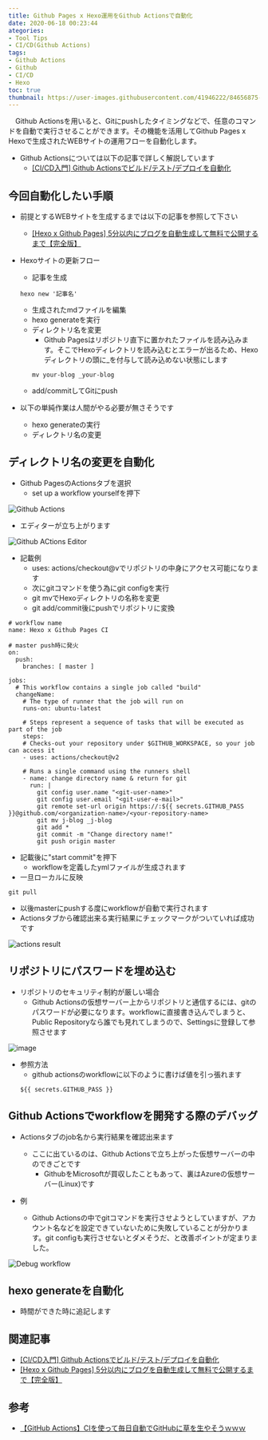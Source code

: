 ```yaml
---
title: Github Pages x Hexo運用をGithub Actionsで自動化
date: 2020-06-18 00:23:44
ategories:
- Tool Tips
- CI/CD(Github Actions)
tags: 
- Github Actions
- Github
- CI/CD
- Hexo
toc: true
thumbnail: https://user-images.githubusercontent.com/41946222/84656875-59f8aa00-af4e-11ea-8cab-1639fd85a51c.png
---
```


　Github Actionsを用いると、Gitにpushしたタイミングなどで、任意のコマンドを自動で実行させることができます。その機能を活用してGithub Pages x Hexoで生成されたWEBサイトの運用フローを自動化します。

- Github Actionsについては以下の記事で詳しく解説しています
    - [[CI/CD入門] Github Actionsでビルド/テスト/デプロイを自動化](/CI-CD入門-Github-Actionsでビルド-テスト-デプロイを自動化/)


## 今回自動化したい手順
- 前提とするWEBサイトを生成するまでは以下の記事を参照して下さい
    - [[Hexo x Github Pages] 5分以内にブログを自動生成して無料で公開するまで【完全版】](/Hexo-x-Github-Pages-5分以内にブログを自動生成して無料で公開するまで/)

- Hexoサイトの更新フロー
    - 記事を生成
    ```
    hexo new '記事名'
    ```
    - 生成されたmdファイルを編集
    - hexo generateを実行 
    - ディレクトリ名を変更
        - Github Pagesはリポジトリ直下に置かれたファイルを読み込みます。そこでHexoディレクトリを読み込むとエラーが出るため、Hexoディレクトリの頭に_を付与して読み込めない状態にします
        ```
        mv your-blog _your-blog
        ```
    - add/commitしてGitにpush

- 以下の単純作業は人間がやる必要が無さそうです
    - hexo generateの実行 
    - ディレクトリ名の変更

## ディレクトリ名の変更を自動化

- Github PagesのActionsタブを選択
    - set up a workflow yourselfを押下

![Github Actions](https://user-images.githubusercontent.com/41946222/84634978-88b25880-af2d-11ea-915f-78e5029a5d52.png)

- エディターが立ち上がります

![Github ACtions Editor](https://user-images.githubusercontent.com/41946222/84920443-1fce0a80-b0fe-11ea-977c-179957db0e00.png)



- 記載例
    - uses: actions/checkout@vでリポジトリの中身にアクセス可能になります
    - 次にgitコマンドを使う為にgit configを実行
    - git mvでHexoディレクトリの名称を変更
    - git add/commit後にpushでリポジトリに変換
```
# workflow name
name: Hexo x Github Pages CI

# master push時に発火
on:
  push:
    branches: [ master ]

jobs:
  # This workflow contains a single job called "build"
  changeName:
    # The type of runner that the job will run on
    runs-on: ubuntu-latest

    # Steps represent a sequence of tasks that will be executed as part of the job
    steps:
    # Checks-out your repository under $GITHUB_WORKSPACE, so your job can access it
    - uses: actions/checkout@v2

    # Runs a single command using the runners shell
    - name: change directory name & return for git
      run: |
        git config user.name "<git-user-name>"
        git config user.email "<git-user-e-mail>"
        git remote set-url origin https://:${{ secrets.GITHUB_PASS }}@github.com/<organization-name>/<your-repository-name>
        git mv j-blog _j-blog
        git add *
        git commit -m "Change directory name!"
        git push origin master
```

- 記載後に"start commit"を押下
    - workflowを定義したymlファイルが生成されます
- 一旦ローカルに反映
```
git pull
```
- 以後masterにpushする度にworkflowが自動で実行されます
- Actionsタブから確認出来る実行結果にチェックマークがついていれば成功です

![actions result](https://user-images.githubusercontent.com/41946222/84927346-aa673780-b107-11ea-8f8a-e723c521004a.png)


## リポジトリにパスワードを埋め込む
- リポジトリのセキュリティ制約が厳しい場合
    - Github Actionsの仮想サーバー上からリポジトリと通信するには、gitのパスワードが必要になります。workflowに直接書き込んでしまうと、Public Repositoryなら誰でも見れてしまうので、Settingsに登録して参照させます

![image](https://user-images.githubusercontent.com/41946222/84924555-a6391b00-b103-11ea-9945-072e61ef03b6.png)

- 参照方法
    - github actionsのworkflowに以下のように書けば値を引っ張れます
    ```
    ${{ secrets.GITHUB_PASS }}
    ```

## Github Actionsでworkflowを開発する際のデバッグ
- Actionsタブのjob名から実行結果を確認出来ます
    - ここに出ているのは、Github Actionsで立ち上がった仮想サーバーの中のできごとです
        - GithubをMicrosoftが買収したこともあって、裏はAzureの仮想サーバー(Linux)です

- 例
    - Github Actionsの中でgitコマンドを実行させようとしていますが、アカウント名などを設定できていないために失敗していることが分かります。git configも実行させないとダメそうだ、と改善ポイントが定まりました。

![Debug workflow](https://user-images.githubusercontent.com/41946222/84923468-35ddca00-b102-11ea-8626-b012415e8e61.png)


## hexo generateを自動化
- 時間ができた時に追記します


## 関連記事
- [[CI/CD入門] Github Actionsでビルド/テスト/デプロイを自動化](/CI-CD入門-Github-Actionsでビルド-テスト-デプロイを自動化/)
- [[Hexo x Github Pages] 5分以内にブログを自動生成して無料で公開するまで【完全版】](/Hexo-x-Github-Pages-5分以内にブログを自動生成して無料で公開するまで/)
## 参考
- [【GitHub Actions】CIを使って毎日自動でGitHubに草を生やそうｗｗｗ](https://qiita.com/ykhirao/items/65fee829ee0478187027)